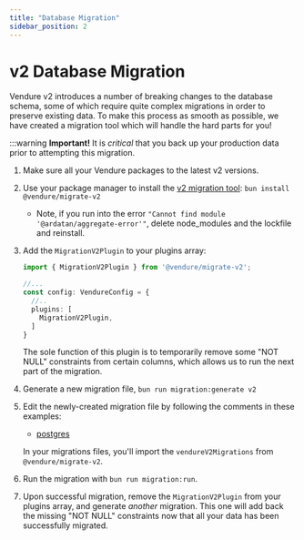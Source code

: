 ```yaml
---
title: "Database Migration"
sidebar_position: 2
---
```


# v2 Database Migration

Vendure v2 introduces a number of breaking changes to the database schema, some of which require quite complex migrations in order to preserve existing data. To make this process as smooth as possible, we have created a migration tool which will handle the hard parts for you!

:::warning
**Important!** It is _critical_ that you back up your production data prior to attempting this migration.

1. Make sure all your Vendure packages to the latest v2 versions.
2. Use your package manager to install the [v2 migration tool](https://github.com/vendure-ecommerce/v2-migration-tool): `bun install @vendure/migrate-v2`
    - Note, if you run into the error `"Cannot find module '@ardatan/aggregate-error'"`, delete node_modules and the lockfile and reinstall.
3. Add the `MigrationV2Plugin` to your plugins array:
   ```ts
   import { MigrationV2Plugin } from '@vendure/migrate-v2';
   
   //...
   const config: VendureConfig = {
     //..
     plugins: [
       MigrationV2Plugin,
     ]
   }
   ```
   The sole function of this plugin is to temporarily remove some "NOT NULL" constraints from certain columns, which allows us to run the next part of the migration.
4. Generate a new migration file, `bun run migration:generate v2`
5. Edit the newly-created migration file by following the comments in these examples: 
    - [postgres](https://github.com/vendure-ecommerce/v2-migration-tool/blob/master/src/migrations/1686649098749-v201-postgres.ts)

   In your migrations files, you'll import the `vendureV2Migrations` from `@vendure/migrate-v2`.
6. Run the migration with `bun run migration:run`.
7. Upon successful migration, remove the `MigrationV2Plugin` from your plugins array, and generate _another_ migration. This one will add back the missing "NOT NULL" constraints now that all your data has been successfully migrated.
